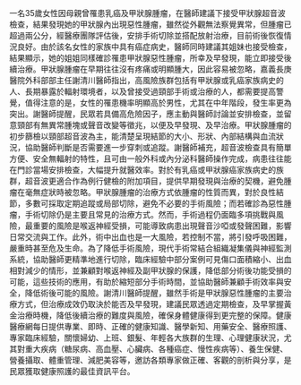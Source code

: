 一名35歲女性因母親曾罹患乳癌及甲狀腺腫瘤，在醫師建議下接受甲狀腺超音波檢查，結果發現她的甲狀腺內出現惡性腫瘤，雖然從外觀無法察覺異常，但腫瘤已超過兩公分，經醫療團隊評估後，安排手術切除並搭配放射治療，目前術後恢復情況良好。由於該名女性的家族中具有癌症病史，醫師同時建議其姐妹也接受檢查，結果顯示，她的姐姐同樣確診罹患甲狀腺惡性腫瘤，所幸及早發現，能立即接受後續治療。甲狀腺腫瘤在早期往往沒有疼痛或明顯腫大，因此容易被忽略，嘉義長庚醫院外科部部主任謝清川醫師指出，高風險族群包括有甲狀腺或乳癌家族病史的人、長期暴露於輻射環境者，以及曾接受過頸部手術或治療的人，都需要提高警覺，值得注意的是，女性的罹患機率明顯高於男性，尤其在中年階段，發生率更為突出。謝醫師提醒，民眾若具備高危險因子，應主動與醫師討論並安排檢查，並留意頸部有無異常腫塊或聲音改變等徵兆，以便及早發現、及早治療。甲狀腺腫瘤的初步篩檢以頸部超音波為主，能清楚呈現結節的大小、形狀、內部結構與血流狀況，協助醫師判斷是否需要進一步穿刺或追蹤。謝醫師補充，超音波檢查具有簡單方便、安全無輻射的特性，且可由一般外科或內分泌科醫師操作完成，病患往往能在門診當場安排檢查，大幅提升就醫效率。對於有乳癌或甲狀腺癌家族病史的族群，超音波更適合作為例行健檢的附加項目，提供早期發現與治療的契機，避免腫瘤在毫無症狀時被忽略。甲狀腺腫瘤的治療方式依腫瘤的性質而異，對於良性結節，多數可採取定期追蹤或局部切除，避免不必要的手術風險；而若確診為惡性腫瘤，手術切除仍是主要且常見的治療方式。然而，手術過程仍面臨多項挑戰與風險，最重要的風險是喉返神經受損，可能導致病患出現聲音沙啞或發聲困難，影響日常交流與工作。此外，術中出血也是一大風險，若控制不當，將引發呼吸困難，嚴重時甚至危及生命。為了降低手術風險，現代手術常結合組織凝集儀與神經監測系統，協助醫師更精準地進行切除，臨床經驗中部分案例可見傷口面積縮小、出血相對減少的情形，並兼顧對喉返神經及副甲狀腺的保護，降低部分術後功能受損的可能，這些技術的應用，有助於縮短部分手術時間，並協助醫師兼顧手術效率與安全，降低術後可能的風險。謝清川醫師提醒，雖然手術是甲狀腺惡性腫瘤的主要治療方式，但治療成效仍取決於能否及早發現，建議民眾透過定期檢查，及早掌握黃金治療時機，降低後續治療的難度與風險，確保身體健康得到更完整的保障。健康醫療網每日提供專業、即時、正確的健康知識、醫學新知、用藥安全、醫療照護、專家臨床經驗，關懷婦幼、上班、銀髮、年輕各大族群的生理、心理健康狀況，尤其對重大疾病（糖尿病、高血壓、心臟病、各種癌症、慢性疾病等）、養生保健、營養攝取、體重管理、減肥美容等，邀訪各類專家做正確、客觀的剖析與分享，是民眾獲取健康照護的最佳資訊平台。